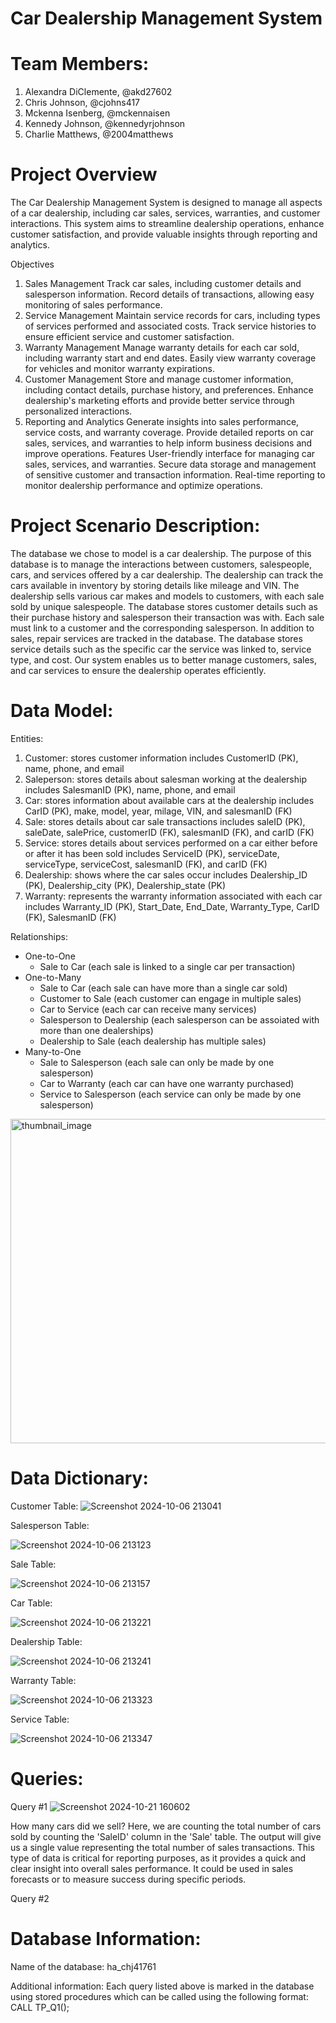 # Car Dealership Management System

# Team Members:
1. Alexandra DiClemente, @akd27602
2. Chris Johnson, @cjohns417
3. Mckenna Isenberg, @mckennaisen
4. Kennedy Johnson, @kennedyrjohnson
5. Charlie Matthews, @2004matthews

# Project Overview

The Car Dealership Management System is designed to manage all aspects of a car dealership, including car sales, services, warranties, and customer interactions. This system aims to streamline dealership operations, enhance customer satisfaction, and provide valuable insights through reporting and analytics.

Objectives
1. Sales Management
Track car sales, including customer details and salesperson information.
Record details of transactions, allowing easy monitoring of sales performance.
2. Service Management
Maintain service records for cars, including types of services performed and associated costs.
Track service histories to ensure efficient service and customer satisfaction.
3. Warranty Management
Manage warranty details for each car sold, including warranty start and end dates.
Easily view warranty coverage for vehicles and monitor warranty expirations.
4. Customer Management
Store and manage customer information, including contact details, purchase history, and preferences.
Enhance dealership's marketing efforts and provide better service through personalized interactions.
5. Reporting and Analytics
Generate insights into sales performance, service costs, and warranty coverage.
Provide detailed reports on car sales, services, and warranties to help inform business decisions and improve operations.
Features
User-friendly interface for managing car sales, services, and warranties.
Secure data storage and management of sensitive customer and transaction information.
Real-time reporting to monitor dealership performance and optimize operations.

# Project Scenario Description:
The database we chose to model is a car dealership. The purpose of this database is to manage the interactions between customers, salespeople, cars, and services offered by a car dealership. The dealership can track the cars available in inventory by storing details like mileage and VIN. The dealership sells various car makes and models to customers, with each sale sold by unique salespeople. The database stores customer details such as their purchase history and salesperson their transaction was with. Each sale must link to a customer and the corresponding salesperson. In addition to sales, repair services are tracked in the database. The database stores service details such as the specific car the service was linked to, service type, and cost. Our system enables us to better manage customers, sales, and car services to ensure the dealership operates efficiently.

# Data Model:
Entities:
1. Customer: stores customer information includes CustomerID (PK), name, phone, and email
2. Saleperson: stores details about salesman working at the dealership includes SalesmanID (PK), name, phone, and email
3. Car: stores information about available cars at the dealership includes CarID (PK), make, model, year, milage, VIN, and salesmanID (FK)
4. Sale: stores details about car sale transactions includes saleID (PK), saleDate, salePrice, customerID (FK), salesmanID (FK), and carID (FK)
5. Service: stores details about services performed on a car either before or after it has been sold includes ServiceID (PK), serviceDate, serviceType, serviceCost, salesmanID (FK), and carID (FK)
6. Dealership: shows where the car sales occur includes Dealership_ID (PK), Dealership_city (PK), Dealership_state (PK)
7. Warranty: represents the warranty information associated with each car includes Warranty_ID (PK), Start_Date, End_Date, Warranty_Type, CarID (FK), SalesmanID (FK)

Relationships:
- One-to-One
    - Sale to Car (each sale is linked to a single car per transaction)
- One-to-Many
    - Sale to Car (each sale can have more than a single car sold)
    - Customer to Sale (each customer can engage in multiple sales)
    - Car to Service (each car can receive many services)
    - Salesperson to Dealership (each salesperson can be assoiated with more than one dealerships)
    - Dealership to Sale (each dealership has multiple sales)
- Many-to-One
    - Sale to Salesperson (each sale can only be made by one salesperson)
    - Car to Warranty (each car can have one warranty purchased)
    - Service to Salesperson (each service can only be made by one salesperson)

<img width="519" alt="thumbnail_image" src="https://github.com/user-attachments/assets/83afa553-c69c-4ef4-a376-f932fb3fa071">

# Data Dictionary:
Customer Table:
![Screenshot 2024-10-06 213041](https://github.com/user-attachments/assets/668c1899-a5ac-466a-9fc4-33de0ab8c83e)



Salesperson Table:

![Screenshot 2024-10-06 213123](https://github.com/user-attachments/assets/972995d6-378a-4316-9447-4aa5b94da046)



Sale Table:

![Screenshot 2024-10-06 213157](https://github.com/user-attachments/assets/1ac9cd0d-bb54-48c0-a7fb-74ef99514cbf)



Car Table:

![Screenshot 2024-10-06 213221](https://github.com/user-attachments/assets/05fc96a5-f315-4c7d-9e4e-e4126ec25318)




Dealership Table:

![Screenshot 2024-10-06 213241](https://github.com/user-attachments/assets/d96d754f-e062-41a9-8287-f0d398986ec1)




Warranty Table:

![Screenshot 2024-10-06 213323](https://github.com/user-attachments/assets/d66659ce-55ff-45e4-a27f-3bb6e225f6e1)




Service Table:

![Screenshot 2024-10-06 213347](https://github.com/user-attachments/assets/4b7259a1-fdc8-4fb8-88c2-6ec0410c2907)




# Queries:

Query #1
![Screenshot 2024-10-21 160602](https://github.com/user-attachments/assets/f947c81d-fdee-416a-a5b9-d7c9d4407104)

How many cars did we sell? Here, we are counting the total number of cars sold by counting the 'SaleID' column in the 'Sale' table. The output will give us a single value representing the total number of sales transactions. This type of data is critical for reporting purposes, as it provides a quick and clear insight into overall sales performance. It could be used in sales forecasts or to measure success during specific periods.


Query #2







# Database Information:

Name of the database: ha_chj41761

Additional information: Each query listed above is marked in the database using stored procedures which can be called using the following format: CALL TP_Q1();

